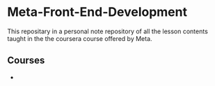 # Meta-Front-End-Development
This repositary in a personal note repository of all the lesson contents taught in the the coursera course offered by Meta.

## Courses 
* 
